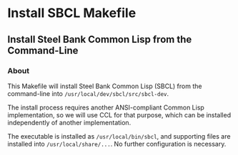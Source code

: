 # Install SBCL Makefile
## Install Steel Bank Common Lisp from the Command-Line
### About

This  Makefile will  install Steel  Bank Common  Lisp (SBCL)  from the
command-line into `/usr/local/dev/sbcl/src/sbcl-dev`.

The  install  process  requires  another  ANSI-compliant  Common  Lisp
implementation, so  we will  use CCL  for that  purpose, which  can be
installed independently of another implementation.

The executable  is installed as `/usr/local/bin/sbcl`,  and supporting
files   are  installed   into   `/usr/local/share/...`.   No   further
configuration is necessary.
